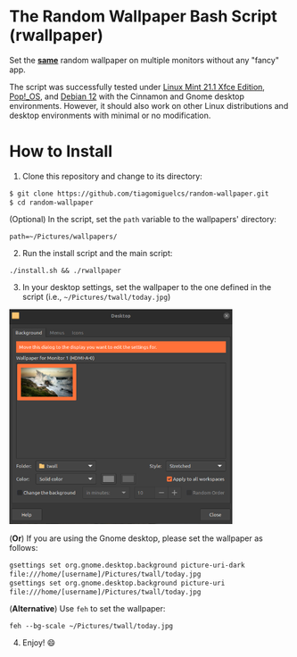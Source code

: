 # The Random Wallpaper Bash Script (rwallpaper)
Set the <ins><b>same</b></ins> random wallpaper on multiple monitors without any "fancy" app. 

The script was successfully tested under [Linux Mint 21.1 Xfce Edition](https://linuxmint.com/rel_vera_xfce_whatsnew.php), [Pop!_OS](https://pop.system76.com/), and [Debian 12](https://www.debian.org/index.pt.html) with the Cinnamon and Gnome desktop environments. However, it should also work on other Linux distributions and desktop environments with minimal or no modification.

# How to Install
1. Clone this repository and change to its directory:
```
$ git clone https://github.com/tiagomiguelcs/random-wallpaper.git
$ cd random-wallpaper
```
(Optional) In the script, set the ``path`` variable to the wallpapers' directory:
```
path=~/Pictures/wallpapers/ 
```
2. Run the install script and the main script:
```
./install.sh && ./rwallpaper
```
3. In your desktop settings, set the wallpaper to the one defined in the script (i.e., ``~/Pictures/twall/today.jpg``)

<img src="screenshots/desktop-settings.png" width="400px" height="385px" alt="desktop-settings"/>

(**Or**) If you are using the Gnome desktop, please set the wallpaper as follows:
```
gsettings set org.gnome.desktop.background picture-uri-dark file:///home/[username]/Pictures/twall/today.jpg
gsettings set org.gnome.desktop.background picture-uri file:///home/[username]/Pictures/twall/today.jpg
```
(**Alternative**) Use `feh` to set the wallpaper: 
```
feh --bg-scale ~/Pictures/twall/today.jpg
```
4. Enjoy! 😄

